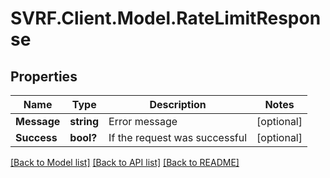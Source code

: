 # SVRF.Client.Model.RateLimitResponse
## Properties

Name | Type | Description | Notes
------------ | ------------- | ------------- | -------------
**Message** | **string** | Error message | [optional] 
**Success** | **bool?** | If the request was successful | [optional] 

[[Back to Model list]](../README.md#documentation-for-models) [[Back to API list]](../README.md#documentation-for-api-endpoints) [[Back to README]](../README.md)

